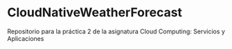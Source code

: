# CloudNativeWeatherForecast
Repositorio para la práctica 2 de la asignatura Cloud Computing: Servicios y Aplicaciones
